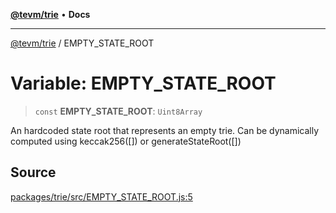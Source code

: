 [**@tevm/trie**](../README.md) • **Docs**

***

[@tevm/trie](../globals.md) / EMPTY\_STATE\_ROOT

# Variable: EMPTY\_STATE\_ROOT

> `const` **EMPTY\_STATE\_ROOT**: `Uint8Array`

An hardcoded state root that represents an empty trie.
Can be dynamically computed using keccak256([]) or generateStateRoot([])

## Source

[packages/trie/src/EMPTY\_STATE\_ROOT.js:5](https://github.com/evmts/tevm-monorepo/blob/main/packages/trie/src/EMPTY_STATE_ROOT.js#L5)
